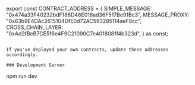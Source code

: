 
export const CONTRACT_ADDRESS = {
    SIMPLE_MESSAGE: "0x474a33F40232bdF188D46E016ad36F517Be91Bc3",
    MESSAGE_PROXY: "0x63b9E4DAc2615104DfE0d72AC593285114aeF8cc",
    CROSS_CHAIN_LAYER: "0xAd2fBeB7CE5f6e4F9C21090C7e4018081f4b323d",
} as const;
```

If you've deployed your own contracts, update these addresses accordingly.

### Development Server

```
npm run dev



